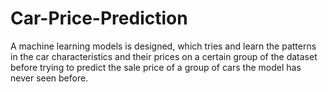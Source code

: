 # Car-Price-Prediction
A machine learning models is designed, which tries and learn the patterns in the car characteristics and their prices on a certain group of the dataset before trying to predict the sale price of a group of cars the model has never seen before.
